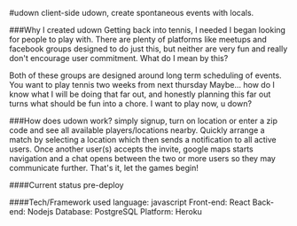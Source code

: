 #udown client-side
udown, create spontaneous events with locals.

###Why I created udown
Getting back into tennis, I needed I began looking for people to play with. There are plenty of platforms like meetups and facebook groups designed to do just this, but neither are very fun and really don't encourage user commitment. What do I mean by this?

Both of these groups are designed around long term scheduling of events. You want to play tennis two weeks from next thursday Maybe... how do I know what I will be doing that far out, and honestly planning this far out turns what should be fun into a chore. I want to play now, u down?

###How does udown work?
simply signup, turn on location or enter a zip code and see all available players/locations nearby. Quickly arrange a match by selecting a location which then sends a notification to all active users. Once another user(s) accepts the invite, google maps starts navigation and a chat opens between the two or more users so they may communicate further. That's it, let the games begin!

####Current status
pre-deploy

####Tech/Framework used
language: javascript
Front-end: React
Back-end: Nodejs
Database: PostgreSQL
Platform: Heroku